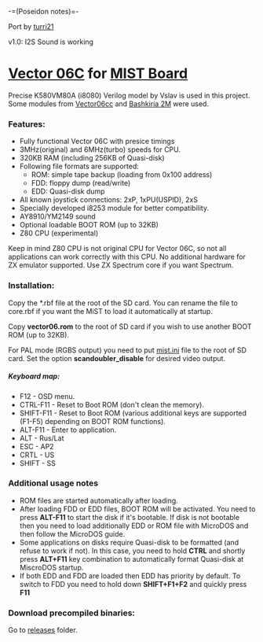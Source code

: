 -=(Poseidon notes)=-

Port by [turri21](https://github.com/turri21)

v1.0: I2S Sound is working

# [Vector 06C](https://en.wikipedia.org/wiki/Vector-06C) for [MIST Board](https://github.com/mist-devel/mist-board/wiki)

Precise K580VM80A (i8080) Verilog model by Vslav is used in this project. Some modules from [Vector06cc](https://github.com/svofski/vector06cc) and [Bashkiria 2M](http://bashkiria-2m.narod.ru/index/fpga/0-12) were used.

### Features:
- Fully functional Vector 06C with presice timings
- 3MHz(original) and 6MHz(turbo) speeds for CPU.
- 320KB RAM (including 256KB of Quasi-disk)
- Following file formats are supported: 
    - ROM: simple tape backup (loading from 0x100 address)
    - FDD: floppy dump (read/write)
    - EDD: Quasi-disk dump
- All known joystick connections: 2xP, 1xPU(USPID), 2xS
- Specially developed i8253 module for better compatibility.
- AY8910/YM2149 sound
- Optional loadable BOOT ROM (up to 32KB)
- Z80 CPU (experimental)

Keep in mind Z80 CPU is not original CPU for Vector 06C, so not all applications can work correctly with this CPU. No additional hardware for ZX emulator supported. Use ZX Spectrum core if you want Spectrum.

### Installation:
Copy the *.rbf file at the root of the SD card. You can rename the file to core.rbf if you want the MiST to load it automatically at startup.

Copy **vector06.rom** to the root of SD card if you wish to use another BOOT ROM (up to 32KB).

For PAL mode (RGBS output) you need to put [mist.ini](https://github.com/sorgelig/ZX_Spectrum-128K_MIST/tree/master/releases/mist.ini) file to the root of SD card. Set the option **scandoubler_disable** for desired video output.

##### Keyboard map:

- F12 - OSD menu.
- CTRL-F11 - Reset to Boot ROM (don't clean the memory).
- SHIFT-F11 - Reset to Boot ROM (various additional keys are supported (F1-F5) depending on BOOT ROM functions).
- ALT-F11 - Enter to application.
- ALT - Rus/Lat
- ESC - AP2
- CRTL - US
- SHIFT - SS

### Additional usage notes
- ROM files are started automatically after loading.
- After loading FDD or EDD files, BOOT ROM will be activated. You need to press **ALT-F11** to start the disk if it's bootable. If disk is not bootable then you need to load additionally EDD or ROM file with MicroDOS and then follow the MicroDOS guide.
- Some applications on disks require Quasi-disk to be formatted (and refuse to work if not). In this case, you need to hold **CTRL** and shortly press **ALT+F11** key combination to automatically format Quasi-disk at MiscroDOS startup.
- If both EDD and FDD are loaded then EDD has priority by default. To switch to FDD you need to hold down **SHIFT+F1+F2** and quickly press **F11**

### Download precompiled binaries:
Go to [releases](https://github.com/sorgelig/Vector06_MIST/tree/master/releases) folder.
